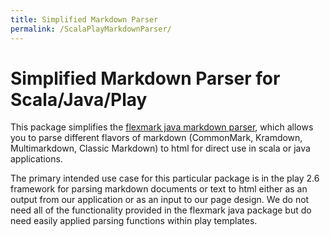```yaml
---
title: Simplified Markdown Parser
permalink: /ScalaPlayMarkdownParser/
---
```



Simplified Markdown Parser for Scala/Java/Play
=============


This package simplifies the [flexmark java markdown parser](https://github.com/vsch/flexmark-java), which allows you to parse different flavors of markdown (CommonMark, Kramdown, Multimarkdown, Classic Markdown) to html for direct use in scala or java applications. 

The primary intended use case for this particular package is in the play 2.6 framework for parsing markdown documents or text to html either as an output from our application or as an input to our page design. We do not need all of the functionality provided in the flexmark java package but do need easily applied parsing functions within play templates.
